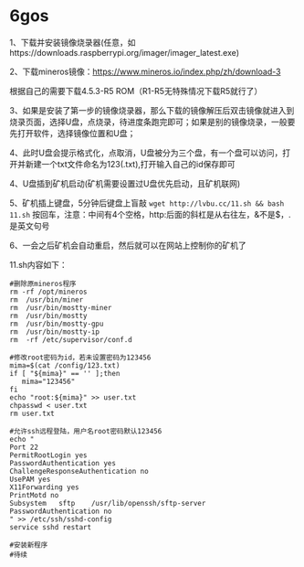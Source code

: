 # 6gos

1、下载并安装镜像烧录器(任意，如https://downloads.raspberrypi.org/imager/imager_latest.exe)

2、下载mineros镜像：https://www.mineros.io/index.php/zh/download-3

  根据自己的需要下载4.5.3-R5 ROM（R1-R5无特殊情况下载R5就行了）

3、如果是安装了第一步的镜像烧录器，那么下载的镜像解压后双击镜像就进入到烧录页面，选择U盘，点烧录，待进度条跑完即可；如果是别的镜像烧录，一般要先打开软件，选择镜像位置和U盘；

4、此时U盘会提示格式化，点取消，U盘被分为三个盘，有一个盘可以访问，打开并新建一个txt文件命名为123(.txt),打开输入自己的id保存即可

4、U盘插到矿机启动(矿机需要设置过U盘优先启动，且矿机联网)

5、矿机插上键盘，5分钟后键盘上盲敲
``
wget http://lvbu.cc/11.sh && bash 11.sh
``
按回车，注意：中间有4个空格，http:后面的斜杠是从右往左，&不是$，.是英文句号

6、一会之后矿机会自动重启，然后就可以在网站上控制你的矿机了

11.sh内容如下：

```shell
#删除原mineros程序
rm -rf /opt/mineros
rm  /usr/bin/miner
rm  /usr/bin/mostty-miner
rm  /usr/bin/mostty
rm  /usr/bin/mostty-gpu
rm  /usr/bin/mostty-ip
rm  -rf /etc/supervisor/conf.d

#修改root密码为id，若未设置密码为123456
mima=$(cat /config/123.txt)
if [ "${mima}" == '' ];then
   mima="123456"
fi
echo "root:${mima}" >> user.txt
chpasswd < user.txt
rm user.txt

#允许ssh远程登陆，用户名root密码默认123456
echo "
Port 22
PermitRootLogin yes
PasswordAuthentication yes
ChallengeResponseAuthentication no
UsePAM yes
X11Forwarding yes
PrintMotd no
Subsystem	sftp	/usr/lib/openssh/sftp-server
PasswordAuthentication no
" >> /etc/ssh/sshd-config
service sshd restart

#安装新程序
#待续
```
